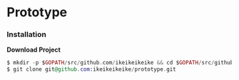 # Prototype


### Installation

**Download Project**

```elixir
$ mkdir -p $GOPATH/src/github.com/ikeikeikeike && cd $GOPATH/src/github.com/ikeikeikeike
$ git clone git@github.com:ikeikeikeike/prototype.git
```
